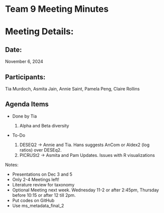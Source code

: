 # Team 9 Meeting Minutes 
# Meeting Details:
## Date: 
November 6, 2024

## Participants:
Tia Murdoch, Asmita Jain, Annie Saint, Pamela Peng, Claire Rollins

## Agenda Items
- Done by Tia
  1. Alpha and Beta diversity 
    
- To-Do
  1. DESEQ2 -> Annie and Tia. Hans suggests AnCom or Aldex2 (log ratios) over DESEq2.
  2. PICRUSt2 -> Asmita and Pam Updates. Issues with R visualizations

Notes:
- Presentations on Dec 3 and 5
- Only 2-4 Meetings left!
- Literature review for taxonomy
- Optional Meeting next week. Wednesday 11-2 or after 2:45pm, Thursday before 10:15 or after 12 till 2pm.
- Put codes on GitHub
- Use ms_metadata_final_2
  
